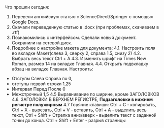 Что прошли сегодня:
1. Перевели английскую статью с ScienceDirect/Springer c помощью Google Docs.
2. Скачали переведенную статью в .docx (при проблемах, скачиваем в .rtf)
3. Познакомились с интерфейсом. Сделали новый документ. Сохранили на сетевой диск.
4. Подробнее о настройке макета для документа:
4.1. Настроить поля во вкладке Макет(слева 3, сверху 2, справа 1.5, снизу 2)
4.2. Выбрать весь текст Ctrl + A
4.3. Изменить шрифт на Times New Roman, размер 14 на вкладке Главная.
4.4. Открыть подвкладку абзац на вкладке Главная. Настроить:
- Отступы Слева Справа по 0, 
- отступы первой строки 1,25
- Интервал Перед После 0
- Межстрочный 1,5
4.5 Выравнивание по ширине, кроме ЗАГОЛОВКОВ
4.6. ЗАГОЛОВКИ В ВЕРХНЕМ РЕГИСТРЕ, **Подзаголовки в нижнем регистре полужирным**
4.7 Горячие клавиши: 
Ctrl + C - копировать, 
Ctrl + X - вырезать, 
Ctrl + V - вставить, 
Ctrl + A - выделить весь текст, 
Ctrl + Shift + Стрелка вниз/вверх - выделить текст с заданной точки до конца. 
Ctrl + Shift + Enter - разрыв страницы